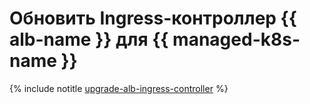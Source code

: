 # Обновить Ingress-контроллер {{ alb-name }} для {{ managed-k8s-name }}

{% include notitle [upgrade-alb-ingress-controller](../../_includes/managed-kubernetes/alb-ref/upgrade-alb-ingress-controller.md) %}
